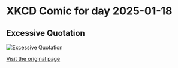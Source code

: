 
# XKCD Comic for day 2025-01-18

## Excessive Quotation

![Excessive Quotation](https://imgs.xkcd.com/comics/excessive_quotation.png "Unfortunately for her, real Star Wars fans are attracted to a gal with a good force choke.")

[Visit the original page](https://xkcd.com/307/)
